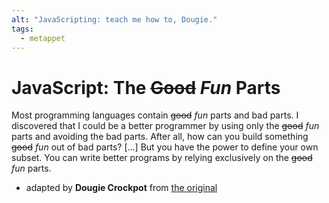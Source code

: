 ```yaml
---
alt: "JavaScripting: teach me how to, Dougie."
tags: 
  - metappet
---
```


# JavaScript: The ~~Good~~ _Fun_ Parts

Most programming languages contain ~~good~~ _fun_ parts and bad parts. I discovered that I
could be a better programmer by using only the ~~good~~ _fun_ parts and avoiding the bad
parts. After all, how can you build something ~~good~~ _fun_ out of bad parts? [...] But
you have the power to define your own subset. You can write better programs by relying
exclusively on the ~~good~~ _fun_ parts.

- adapted by **Dougie Crockpot** from
  [the original](https://www.oreilly.com/library/view/javascript-the-good/9780596517748/)
